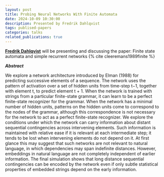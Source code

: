 ```yaml
---
layout: post
title: Probing Neural Networks With Finite Automata
date: 2024-10-09 10:30:00
description: Presented by Fredrik Dahlqvist
tags: publised-papers
categories: talks
related_publications: true
---
```


**[Fredrik Dahlqvist](https://fredrikdahlqvist.wordpress.com/)** will be presenting and discussing the paper: Finite state automata and simple recurrent networks {% cite cleeremans1989finite %}

**_Abstract_**

We explore a network architecture introduced by Elman (1988) for predicting successive elements of a sequence. The network uses the pattern of activation over a set of hidden units from time-step t−1, together with element t, to predict element t + 1. When the network is trained with strings from a particular finite-state grammar, it can learn to be a perfect finite-state recognizer for the grammar. When the network has a minimal number of hidden units, patterns on the hidden units come to correspond to the nodes of the grammar, although this correspondence is not necessary for the network to act as a perfect finite-state recognizer. We explore the conditions under which the network can carry information about distant sequential contingencies across intervening elements. Such information is maintained with relative ease if it is relevant at each intermediate step; it tends to be lost when intervening elements do not depend on it. At first glance this may suggest that such networks are not relevant to natural language, in which dependencies may span indefinite distances. However, embeddings in natural language are not completely independent of earlier information. The final simulation shows that long distance sequential contingencies can be encoded by the network even if only subtle statistical properties of embedded strings depend on the early information.
